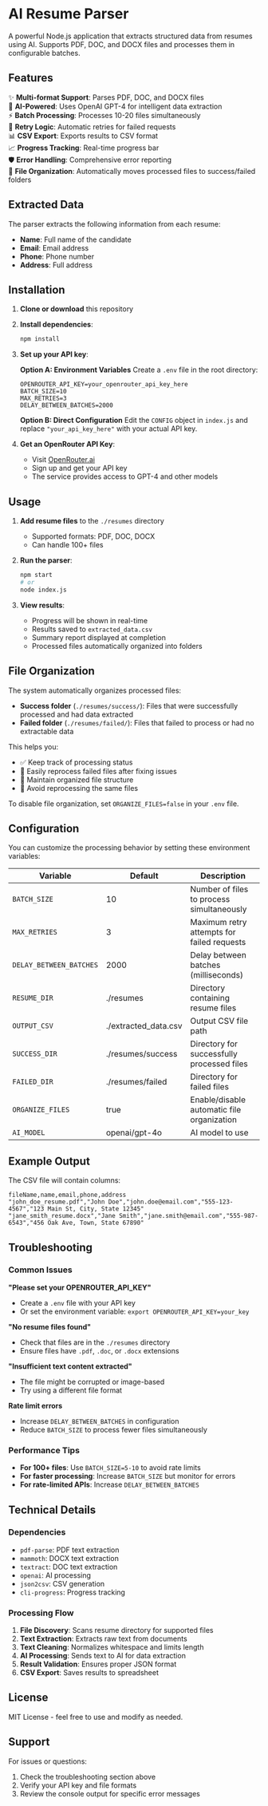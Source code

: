 # AI Resume Parser

A powerful Node.js application that extracts structured data from resumes using AI. Supports PDF, DOC, and DOCX files and processes them in configurable batches.

## Features

✨ **Multi-format Support**: Parses PDF, DOC, and DOCX files  
🤖 **AI-Powered**: Uses OpenAI GPT-4 for intelligent data extraction  
⚡ **Batch Processing**: Processes 10-20 files simultaneously  
🔄 **Retry Logic**: Automatic retries for failed requests  
📊 **CSV Export**: Exports results to CSV format  
📈 **Progress Tracking**: Real-time progress bar  
🛡️ **Error Handling**: Comprehensive error reporting  
📁 **File Organization**: Automatically moves processed files to success/failed folders

## Extracted Data

The parser extracts the following information from each resume:

- **Name**: Full name of the candidate
- **Email**: Email address
- **Phone**: Phone number
- **Address**: Full address

## Installation

1. **Clone or download** this repository

2. **Install dependencies**:

   ```bash
   npm install
   ```

3. **Set up your API key**:

   **Option A: Environment Variables**
   Create a `.env` file in the root directory:

   ```env
   OPENROUTER_API_KEY=your_openrouter_api_key_here
   BATCH_SIZE=10
   MAX_RETRIES=3
   DELAY_BETWEEN_BATCHES=2000
   ```

   **Option B: Direct Configuration**
   Edit the `CONFIG` object in `index.js` and replace `"your_api_key_here"` with your actual API key.

4. **Get an OpenRouter API Key**:
   - Visit [OpenRouter.ai](https://openrouter.ai/)
   - Sign up and get your API key
   - The service provides access to GPT-4 and other models

## Usage

1. **Add resume files** to the `./resumes` directory

   - Supported formats: PDF, DOC, DOCX
   - Can handle 100+ files

2. **Run the parser**:

   ```bash
   npm start
   # or
   node index.js
   ```

3. **View results**:
   - Progress will be shown in real-time
   - Results saved to `extracted_data.csv`
   - Summary report displayed at completion
   - Processed files automatically organized into folders

## File Organization

The system automatically organizes processed files:

- **Success folder** (`./resumes/success/`): Files that were successfully processed and had data extracted
- **Failed folder** (`./resumes/failed/`): Files that failed to process or had no extractable data

This helps you:

- ✅ Keep track of processing status
- 🔄 Easily reprocess failed files after fixing issues
- 📁 Maintain organized file structure
- 🚫 Avoid reprocessing the same files

To disable file organization, set `ORGANIZE_FILES=false` in your `.env` file.

## Configuration

You can customize the processing behavior by setting these environment variables:

| Variable                | Default              | Description                                |
| ----------------------- | -------------------- | ------------------------------------------ |
| `BATCH_SIZE`            | 10                   | Number of files to process simultaneously  |
| `MAX_RETRIES`           | 3                    | Maximum retry attempts for failed requests |
| `DELAY_BETWEEN_BATCHES` | 2000                 | Delay between batches (milliseconds)       |
| `RESUME_DIR`            | ./resumes            | Directory containing resume files          |
| `OUTPUT_CSV`            | ./extracted_data.csv | Output CSV file path                       |
| `SUCCESS_DIR`           | ./resumes/success    | Directory for successfully processed files |
| `FAILED_DIR`            | ./resumes/failed     | Directory for failed files                 |
| `ORGANIZE_FILES`        | true                 | Enable/disable automatic file organization |
| `AI_MODEL`              | openai/gpt-4o        | AI model to use                            |

## Example Output

The CSV file will contain columns:

```csv
fileName,name,email,phone,address
"john_doe_resume.pdf","John Doe","john.doe@email.com","555-123-4567","123 Main St, City, State 12345"
"jane_smith_resume.docx","Jane Smith","jane.smith@email.com","555-987-6543","456 Oak Ave, Town, State 67890"
```

## Troubleshooting

### Common Issues

**"Please set your OPENROUTER_API_KEY"**

- Create a `.env` file with your API key
- Or set the environment variable: `export OPENROUTER_API_KEY=your_key`

**"No resume files found"**

- Check that files are in the `./resumes` directory
- Ensure files have `.pdf`, `.doc`, or `.docx` extensions

**"Insufficient text content extracted"**

- The file might be corrupted or image-based
- Try using a different file format

**Rate limit errors**

- Increase `DELAY_BETWEEN_BATCHES` in configuration
- Reduce `BATCH_SIZE` to process fewer files simultaneously

### Performance Tips

- **For 100+ files**: Use `BATCH_SIZE=5-10` to avoid rate limits
- **For faster processing**: Increase `BATCH_SIZE` but monitor for errors
- **For rate-limited APIs**: Increase `DELAY_BETWEEN_BATCHES`

## Technical Details

### Dependencies

- `pdf-parse`: PDF text extraction
- `mammoth`: DOCX text extraction
- `textract`: DOC text extraction
- `openai`: AI processing
- `json2csv`: CSV generation
- `cli-progress`: Progress tracking

### Processing Flow

1. **File Discovery**: Scans resume directory for supported files
2. **Text Extraction**: Extracts raw text from documents
3. **Text Cleaning**: Normalizes whitespace and limits length
4. **AI Processing**: Sends text to AI for data extraction
5. **Result Validation**: Ensures proper JSON format
6. **CSV Export**: Saves results to spreadsheet

## License

MIT License - feel free to use and modify as needed.

## Support

For issues or questions:

1. Check the troubleshooting section above
2. Verify your API key and file formats
3. Review the console output for specific error messages
